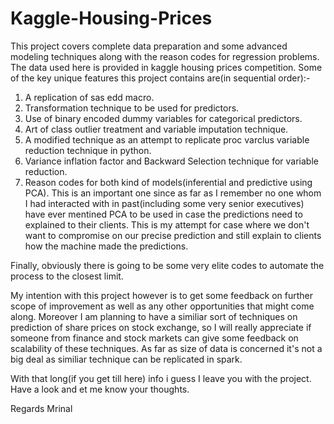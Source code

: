 # Kaggle-Housing-Prices
This project covers complete data preparation and some advanced modeling techniques along with the reason codes for 
regression problems. The data used here is provided in kaggle housing prices competition.
Some of the key unique features this project contains are(in sequential order):-
1. A replication of sas edd macro.
2. Transformation technique to be used for predictors.
3. Use of binary encoded dummy variables for categorical predictors.
4. Art of class outlier treatment and variable imputation technique.
5. A modified technique as an attempt to replicate proc varclus variable reduction technique in python.
6. Variance inflation factor and Backward Selection technique for variable reduction.
7. Reason codes for both kind of models(inferential and predictive using PCA). This is an important one since as far as
I remember no one whom I had interacted with in past(including some very senior executives) have ever mentined PCA to be used
in case the predictions need to explained to their clients. This is my attempt for case where we don't want to compromise on
our precise prediction and still explain to clients how the machine made the predictions.

Finally, obviously there is going to be some very elite codes to automate the process to the closest limit.

My intention with this project however is to get some feedback on further scope of improvement as well as any other 
opportunities that might come along. Moreover I am planning to have a similiar sort of techniques on prediction of
share prices on stock exchange, so I will really appreciate if someone from finance and stock markets can give some 
feedback on scalability of these techniques. As far as size of data is concerned it's not a big deal as similiar technique
can be replicated in spark.

With that long(if you get till here) info i guess I leave you with the project. Have a look and et me know your thoughts.

Regards
Mrinal
